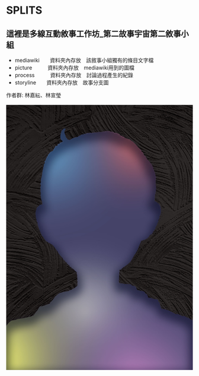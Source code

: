 # SPLITS

## 這裡是多線互動敘事工作坊_第二故事宇宙第二敘事小組

* mediawiki　　資料夾內存放　該敘事小組獨有的條目文字檔
* picture　　　資料夾內存放　mediawiki用到的圖檔
* process　　　資料夾內存放　討論過程產生的紀錄
* storyline　　資料夾內存放　故事分支圖

 作者群: 林嘉紜、林宣瑩<br><br>
![GITHUB](https://raw.githubusercontent.com/oSaltedFisho/WIBN_2_2/main/%E4%B8%BB%E8%A6%96%E8%A6%BA%E5%9C%96.jpg "主視覺圖")
